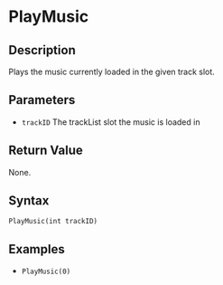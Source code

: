 # PlayMusic

## Description
Plays the music currently loaded in the given track slot.

## Parameters

- `trackID`
The trackList slot the music is loaded in

## Return Value
None.

## Syntax 
```PlayMusic(int trackID)```

## Examples
- ```PlayMusic(0)```